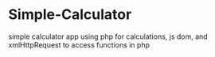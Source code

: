 # Simple-Calculator
 simple calculator app using php for calculations, js dom, and xmlHttpRequest to access functions in php 
